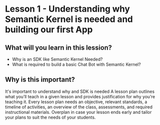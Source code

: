 # Lesson 1 - Understanding why Semantic Kernel is needed and building our first App

## What will you learn in this lession?
- Why is an SDK like Semantic Kernel Needed?
- What is required to build a basic Chat Bot with Semantic Kernel?
  
## Why is this important?
It's important to understand why and SDK is needed 
A lesson plan outlines what you’ll teach in a given lesson and provides justification for why you’re teaching it.
Every lesson plan needs an objective, relevant standards, a timeline of activities, an overview of the class, assessments, and required instructional materials.
Overplan in case your lesson ends early and tailor your plans to suit the needs of your students.
